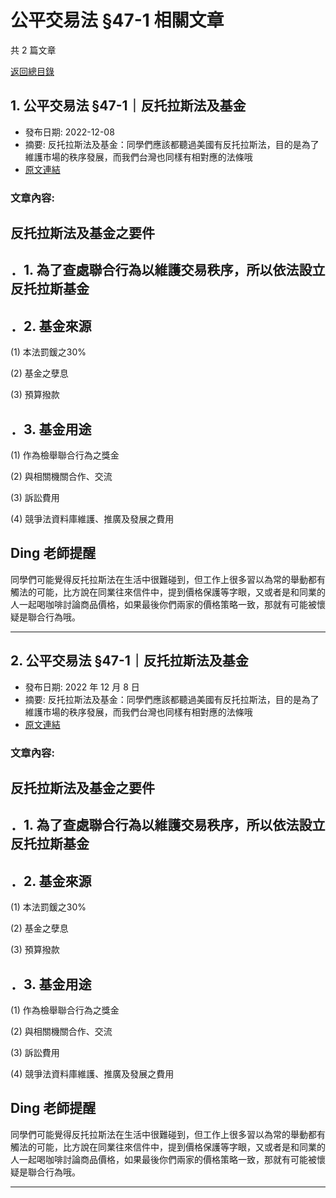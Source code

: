 # 公平交易法 §47-1 相關文章

共 2 篇文章

[返回總目錄](00_總目錄.md)

## 1. 公平交易法 §47-1｜反托拉斯法及基金

- 發布日期: 2022-12-08
- 摘要: 反托拉斯法及基金：同學們應該都聽過美國有反托拉斯法，目的是為了維護市場的秩序發展，而我們台灣也同樣有相對應的法條哦
- [原文連結](https://www.jasper-realestate.com/%e5%8f%8d%e6%89%98%e6%8b%89%e6%96%af%e6%b3%95%e5%8f%8a%e5%9f%ba%e9%87%91/)

### 文章內容:

## 反托拉斯法及基金之要件

## ．1. 為了查處聯合行為以維護交易秩序，所以依法設立反托拉斯基金

## ．2. 基金來源

(1) 本法罰鍰之30%

(2) 基金之孽息

(3) 預算撥款

## ．3. 基金用途

(1) 作為檢舉聯合行為之獎金

(2) 與相關機關合作、交流

(3) 訴訟費用

(4) 競爭法資料庫維護、推廣及發展之費用

## Ding 老師提醒

同學們可能覺得反托拉斯法在生活中很難碰到，但工作上很多習以為常的舉動都有觸法的可能，比方說在同業往來信件中，提到價格保護等字眼，又或者是和同業的人一起喝咖啡討論商品價格，如果最後你們兩家的價格策略一致，那就有可能被懷疑是聯合行為哦。

---

## 2. 公平交易法 §47-1｜反托拉斯法及基金

- 發布日期: 2022 年 12 月 8 日
- 摘要: 反托拉斯法及基金：同學們應該都聽過美國有反托拉斯法，目的是為了維護市場的秩序發展，而我們台灣也同樣有相對應的法條哦
- [原文連結](https://www.jasper-realestate.com/%e5%8f%8d%e6%89%98%e6%8b%89%e6%96%af%e6%b3%95%e5%8f%8a%e5%9f%ba%e9%87%91/)

### 文章內容:

## 反托拉斯法及基金之要件

## ．1. 為了查處聯合行為以維護交易秩序，所以依法設立反托拉斯基金

## ．2. 基金來源

(1) 本法罰鍰之30%

(2) 基金之孽息

(3) 預算撥款

## ．3. 基金用途

(1) 作為檢舉聯合行為之獎金

(2) 與相關機關合作、交流

(3) 訴訟費用

(4) 競爭法資料庫維護、推廣及發展之費用

## Ding 老師提醒

同學們可能覺得反托拉斯法在生活中很難碰到，但工作上很多習以為常的舉動都有觸法的可能，比方說在同業往來信件中，提到價格保護等字眼，又或者是和同業的人一起喝咖啡討論商品價格，如果最後你們兩家的價格策略一致，那就有可能被懷疑是聯合行為哦。

---

